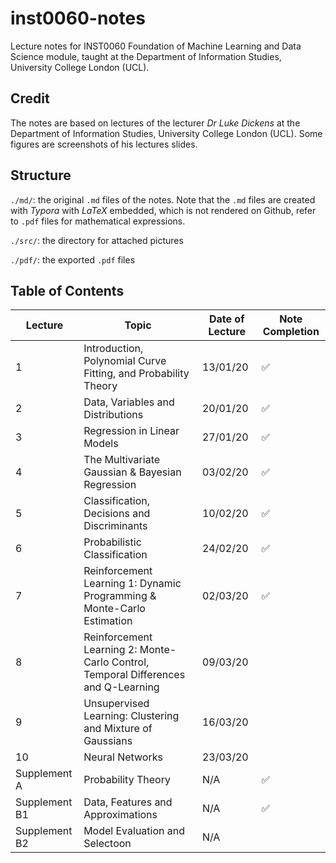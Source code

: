 # inst0060-notes
Lecture notes for INST0060 Foundation of Machine Learning and Data Science module, taught at the Department of Information Studies, University College London (UCL). 

## Credit
The notes are based on lectures of the lecturer _Dr Luke Dickens_ at the Department of Information Studies, University College London (UCL). Some figures are screenshots of his lectures slides.

## Structure
`./md/`: the original `.md` files of the notes. Note that the `.md` files are created with _Typora_ with _LaTeX_ embedded, which is not rendered on Github, refer to `.pdf` files for mathematical expressions. 

`./src/`: the directory for attached pictures

`./pdf/`: the exported `.pdf` files

## Table of Contents
| Lecture | Topic                                                                            | Date of Lecture  | Note Completion |
|---------|----------------------------------------------------------------------------------|------------------|-----------------|
| 1       | Introduction, Polynomial Curve Fitting, and Probability Theory                   | 13/01/20         | ✅           |
| 2       | Data, Variables and Distributions                                                | 20/01/20         | ✅           |
| 3       | Regression in Linear Models                                                      | 27/01/20         | ✅           |
| 4       | The Multivariate Gaussian & Bayesian Regression                                  | 03/02/20         | ✅           |
| 5       | Classification, Decisions and Discriminants                                      | 10/02/20         | ✅           |
| 6       | Probabilistic Classification                                                     | 24/02/20         | ✅           |
| 7       | Reinforcement Learning 1: Dynamic Programming & Monte-Carlo Estimation | 02/03/20         | ✅ |
| 8       | Reinforcement Learning 2: Monte-Carlo Control, Temporal Differences and Q-Learning | 09/03/20         |            |
| 9       | Unsupervised Learning: Clustering and Mixture of Gaussians                       | 16/03/20         |            |
| 10      | Neural Networks                                                                  | 23/03/20         |            |
|Supplement A| Probability Theory | N/A | ✅ |
|Supplement B1|Data, Features and Approximations| N/A| ✅ |
|Supplement B2|Model Evaluation and Selectoon| N/A| |
